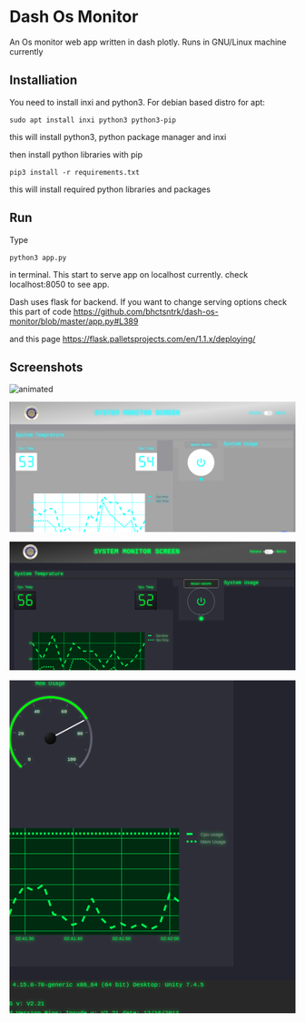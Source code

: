 # Dash Os Monitor
An Os monitor web app written in dash plotly. Runs in GNU/Linux machine currently

## Installiation
You need to install inxi and python3. For debian based distro for apt:
```
sudo apt install inxi python3 python3-pip
```

this will install python3, python package manager and inxi

then install python libraries with pip

```
pip3 install -r requirements.txt
```
this will install required python libraries and packages

## Run

Type 
```
python3 app.py
```
in terminal. This start to serve app on localhost currently.
check localhost:8050 to see app.

Dash uses flask for backend. If you want to change serving options check this part of code
https://github.com/bhctsntrk/dash-os-monitor/blob/master/app.py#L389

and this page
https://flask.palletsprojects.com/en/1.1.x/deploying/

## Screenshots

![animated](screenshots/anim.gif)

![Dash Os Monitor](screenshots/ss1.png)

![Dash Os Monitor](screenshots/ss2.png)

![Dash Os Monitor](screenshots/ss3.png)
